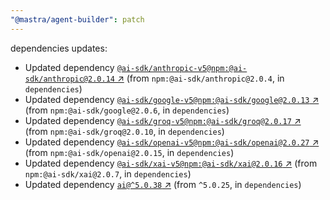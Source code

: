 ```yaml
---
"@mastra/agent-builder": patch
---
```

dependencies updates:
  - Updated dependency [`@ai-sdk/anthropic-v5@npm:@ai-sdk/anthropic@2.0.14` ↗︎](https://www.npmjs.com/package/@ai-sdk/anthropic-v5/v/2.0.14) (from `npm:@ai-sdk/anthropic@2.0.4`, in `dependencies`)
  - Updated dependency [`@ai-sdk/google-v5@npm:@ai-sdk/google@2.0.13` ↗︎](https://www.npmjs.com/package/@ai-sdk/google-v5/v/2.0.13) (from `npm:@ai-sdk/google@2.0.6`, in `dependencies`)
  - Updated dependency [`@ai-sdk/groq-v5@npm:@ai-sdk/groq@2.0.17` ↗︎](https://www.npmjs.com/package/@ai-sdk/groq-v5/v/2.0.17) (from `npm:@ai-sdk/groq@2.0.10`, in `dependencies`)
  - Updated dependency [`@ai-sdk/openai-v5@npm:@ai-sdk/openai@2.0.27` ↗︎](https://www.npmjs.com/package/@ai-sdk/openai-v5/v/2.0.27) (from `npm:@ai-sdk/openai@2.0.15`, in `dependencies`)
  - Updated dependency [`@ai-sdk/xai-v5@npm:@ai-sdk/xai@2.0.16` ↗︎](https://www.npmjs.com/package/@ai-sdk/xai-v5/v/2.0.16) (from `npm:@ai-sdk/xai@2.0.7`, in `dependencies`)
  - Updated dependency [`ai@^5.0.38` ↗︎](https://www.npmjs.com/package/ai/v/5.0.38) (from `^5.0.25`, in `dependencies`)
